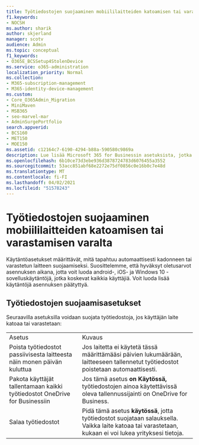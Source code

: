 ```yaml
---
title: Työtiedostojen suojaaminen mobiililaitteiden katoamisen tai varastamisen varalta
f1.keywords:
- NOCSH
ms.author: sharik
author: skjerland
manager: scotv
audience: Admin
ms.topic: conceptual
f1_keywords:
- O365E_BCSSetup4StolenDevice
ms.service: o365-administration
localization_priority: Normal
ms.collection:
- M365-subscription-management
- M365-identity-device-management
ms.custom:
- Core_O365Admin_Migration
- MiniMaven
- MSB365
- seo-marvel-mar
- AdminSurgePortfolio
search.appverid:
- BCS160
- MET150
- MOE150
ms.assetid: c12164c7-6190-4294-b88a-590580c9869a
description: Lue lisää Microsoft 365 for Businessin asetuksista, jotka suojaavat työtiedostoja, jos käyttäjän laite katoaa tai varastetaan.
ms.openlocfilehash: 6b10ce73d3ebe936d3878724783d6076455a3552
ms.sourcegitcommit: 53acc851abf68e2272e75df0856c0e16b0c7e48d
ms.translationtype: MT
ms.contentlocale: fi-FI
ms.lasthandoff: 04/02/2021
ms.locfileid: "51578243"
---
```

# <a name="protect-work-files-when-a-mobile-device-is-lost-or-stolen"></a>Työtiedostojen suojaaminen mobiililaitteiden katoamisen tai varastamisen varalta

Käytäntöasetukset määrittävät, mitä tapahtuu automaattisesti kadonneen tai varastetun laitteen suojaamiseksi. Suosittelemme, että hyväksyt oletusarvot asennuksen aikana, jotta voit luoda android-, iOS- ja Windows 10 -sovelluskäytäntöjä, jotka koskevat kaikkia käyttäjiä. Voit luoda lisää käytäntöjä asennuksen päätyttyä.
  
## <a name="settings-that-protect-work-files"></a>Työtiedostojen suojaamisasetukset

Seuraavilla asetuksilla voidaan suojata työtiedostoja, jos käyttäjän laite katoaa tai varastetaan:
  
|||
|:-----|:-----|
|Asetus  <br/> |Kuvaus  <br/> |
|Poista työtiedostot passiivisesta laitteesta näin monen päivän kuluttua  <br/> |Jos laitetta ei käytetä tässä määrittämääsi päivien lukumäärään, laitteeseen tallennetut työtiedostot poistetaan automaattisesti.  <br/> |
|Pakota käyttäjät tallentamaan kaikki työtiedostot OneDrive for Businessiin  <br/> |Jos tämä asetus **on Käytössä,** työtiedostojen ainoa käytettävissä oleva tallennussijainti on OneDrive for Business.  <br/> |
|Salaa työtiedostot  <br/> |Pidä tämä asetus **käytössä**, jotta työtiedostot suojataan salauksella. Vaikka laite katoaa tai varastetaan, kukaan ei voi lukea yrityksesi tietoja.  <br/> |
   

